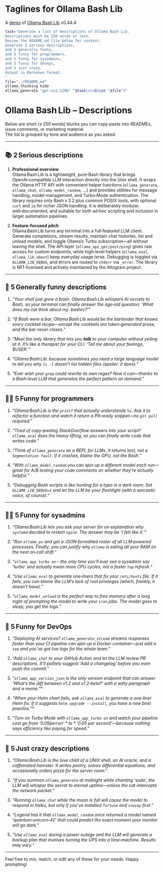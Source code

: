# Taglines for Ollama Bash Lib

A [demo](../README.md#demos) of [Ollama Bash Lib](https://github.com/attogram/ollama-bash-lib) v0.44.4


```bash
task="Generate a list of Descriptions of Ollama Bash Lib.
Descriptions must be 250 words or less.
Review the README.md file below for context.
Generate 2 serious descriptions,
and 5 generally funny,
and 5 funny for programmers,
and 5 funny for sysadmins,
and 5 funny for devops,
and 5 just crazy.
Output in Markdown format.
"
file="../README.md"
ollama_thinking hide
ollama_generate "gpt-oss:120b" "$task\n\n$(cat "$file")"
```
# Ollama Bash Lib – Descriptions  

Below are short (≤ 250 words) blurbs you can copy‑paste into READMEs, issue comments, or marketing material.  
The list is grouped by tone and audience as you asked.

---  

## 📚 2 Serious descriptions  

1. **Professional overview**  
   Ollama Bash Lib is a lightweight, pure‑Bash library that brings OpenAI‑compatible LLM interaction directly into the Unix shell. It wraps the Ollama HTTP API with convenient helper functions (`ollama_generate`, `ollama_chat`, `ollama_model_random`, …) and provides utilities for message handling, model management, and Turbo‑Mode authentication. The library requires only Bash ≥ 3.2 plus common POSIX tools, with optional `curl` and `jq` for richer JSON handling. It is deliberately modular, well‑documented, and suitable for both ad‑hoc scripting and inclusion in larger automation pipelines.  

2. **Feature‑focused pitch**  
   Ollama Bash Lib turns any terminal into a full‑featured LLM client. Generate completions, stream results, maintain chat histories, list and unload models, and toggle Ollama’s Turbo subscription—all without leaving the shell. The API‑layer (`ollama_api_get/post/ping`) gives raw access for custom endpoints, while high‑level helpers (`ollama_eval`, `ollama_lib_about`) keep everyday usage terse. Debugging is toggled via `OLLAMA_LIB_DEBUG`, and errors are routed to `stderr` via `_error`. The library is MIT‑licensed and actively maintained by the Attogram project.  

---  

## 🤣 5 Generally funny descriptions  

1. *“Your shell just grew a brain. Ollama Bash Lib whispers AI secrets to Bash, so your terminal can finally answer the age‑old question: *‘What does my cat think about my .bashrc?’*”*  

2. *“If Bash were a bar, Ollama Bash Lib would be the bartender that knows every cocktail recipe—except the cocktails are token‑generated prose, and the bar never closes.”*  

3. *“Meet the only library that lets you **talk** to your computer without yelling at it. It’s like a therapist for your CLI: ‘Tell me about your feelings, $USER.’”*  

4. *“Ollama Bash Lib: because sometimes you need a large language model to tell you why `ls -l` doesn’t list hidden files (spoiler: it does).”*  

5. *“Ever wish your `grep` could rewrite its own regex? Now it can—thanks to a Bash‑level LLM that *generates* the perfect pattern on demand.”*  

---  

## 👩‍💻 5 Funny for programmers  

1. *“Ollama Bash Lib is the `printf` that actually *understands* `%s`. Ask it to refactor a function and watch it return a PR‑ready snippet—no `git pull` required.”*  

2. *“Tired of copy‑pasting StackOverflow answers into your script? `ollama_eval` does the heavy lifting, so you can finally write code that *writes* code.”*  

3. *“Think of `ollama_generate` as a REPL for LLMs. It returns text, not a `Segmentation fault`. If it crashes, blame the GPU, not the Bash.”*  

4. *“With `ollama_model_random` you can spin up a different model each run—great for A/B testing your code comments on whether they’re *actually* helpful.”*  

5. *“Debugging Bash scripts is like hunting for a typo in a dark room. Set `OLLAMA_LIB_DEBUG=1` and let the LLM be your flashlight (with a sarcastic voice, of course).”*  

---  

## 🧑‍🔧 5 Funny for sysadmins  

1. *“Ollama Bash Lib lets you ask your server for an explanation why `systemd` decided to restart `nginx`. The answer may be *‘I felt like it.’*”*  

2. *“Run `ollama_ps` and get a JSON‑formatted roster of all LLM‑powered processes. Finally, you can justify why `ollama` is eating all your RAM on the next on‑call shift.”*  

3. *“`ollama_app_turbo on` – the only time you’ll ever see a sysadmin say ‘turbo’ and actually mean *more* CPU cycles, not a faster `top` refresh.”*  

4. *“Use `ollama_eval` to generate one‑liners that fix your `/etc/hosts` file. If it fails, you can blame the LLM’s lack of root privileges (which, frankly, it doesn’t have).”*  

5. *“`ollama_model_unload` is the perfect way to free memory after a long night of prompting the model to write your `cron` jobs. The model goes to sleep; you get the logs.”*  

---  

## 🚀 5 Funny for DevOps  

1. *“Deploying AI services? `ollama_generate_stream` streams responses faster than your CI pipeline can spin up a Docker container—just add a `tee` and you’ve got live logs for the whole team.”*  

2. *“Add `ollama_chat` to your GitHub Action and let the LLM review PR descriptions. It’ll politely suggest *‘Add a changelog’* before you even push the commit.”*  

3. *“`ollama_app_version_json` is the only version endpoint that can answer *‘What’s the diff between v1.2 and v1.2‑beta?’* with a witty paragraph and a meme.*”*  

4. *“When your Helm chart fails, ask `ollama_eval` to generate a one‑liner Helm fix. If it suggests `helm upgrade --install`, you have a new best practice.*”*  

5. *“Turn on Turbo Mode with `ollama_app_turbo on` and watch your pipeline cost go from *‘$0.05 per run’* to *‘$0.05 per second’*—because nothing says efficiency like paying for speed.”*  

---  

## 🤪 5 Just crazy descriptions  

1. *“Ollama Bash Lib is the love child of a UNIX shell, an AI oracle, and a caffeinated hamster. It writes poetry, solves differential equations, and occasionally orders pizza for the server room.”*  

2. *“If you summon `ollama_generate` at midnight while chanting ‘sudo’, the LLM will whisper the secret to eternal uptime—unless the cat intercepts the network packet.”*  

3. *“Running `ollama_chat` while the moon is full will cause the model to respond in haiku, but only if you’ve installed `fortune` and `cowsay` first.”*  

4. *“Legend has it that `ollama_model_random` once returned a model named *‘quantum‑unicorn‑42’* that could predict the exact moment your monitor will go dark.”*  

5. *“Use `ollama_eval` during a power outage and the LLM will generate a backup plan that involves turning the UPS into a time‑machine. Results may vary.”*  

---  

Feel free to mix, match, or edit any of these for your needs. Happy prompting!
